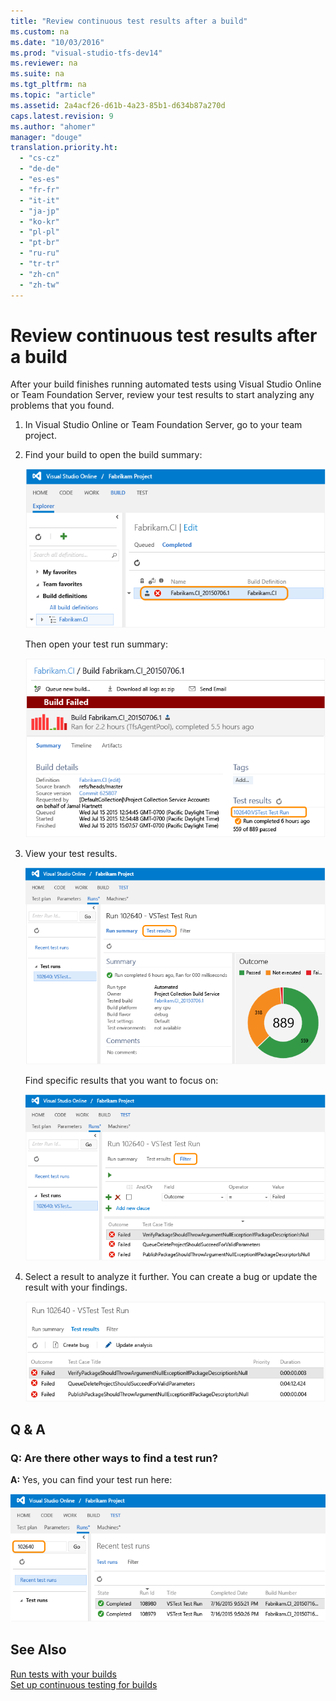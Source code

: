 ```yaml
---
title: "Review continuous test results after a build"
ms.custom: na
ms.date: "10/03/2016"
ms.prod: "visual-studio-tfs-dev14"
ms.reviewer: na
ms.suite: na
ms.tgt_pltfrm: na
ms.topic: "article"
ms.assetid: 2a4acf26-d61b-4a23-85b1-d634b87a270d
caps.latest.revision: 9
ms.author: "ahomer"
manager: "douge"
translation.priority.ht: 
  - "cs-cz"
  - "de-de"
  - "es-es"
  - "fr-fr"
  - "it-it"
  - "ja-jp"
  - "ko-kr"
  - "pl-pl"
  - "pt-br"
  - "ru-ru"
  - "tr-tr"
  - "zh-cn"
  - "zh-tw"
---
```

# Review continuous test results after a build
After your build finishes running automated tests using Visual Studio Online or Team Foundation Server, review your test results to start analyzing any problems that you found.  
  
1.  In Visual Studio Online or Team Foundation Server, go to your team project.  
  
2.  Find your build to open the build summary:  
  
     ![Go to Build hub, build definition, build summary](../test/media/vso_openbuildsummary.png "VSO_OpenBuildSummary")  
  
     Then open your test run summary:  
  
     ![Under Test Results, open test run summary](../test/media/vso_reviewtestrunsummary.png "VSO_ReviewTestRunSummary")  
  
3.  View your test results.  
  
     ![View test results from your build](../test/media/vso_viewtestresults.png "VSO_ViewTestResults")  
  
     Find specific results that you want to focus on:  
  
     ![Filter test results](../test/media/build_filtertestresults.png "BUILD_FilterTestResults")  
  
4.  Select a result to analyze it further. You can create a bug or update the result with your findings.  
  
     ![Review your test results from a build](../test/media/vso_reviewtestresults.png "VSO_ReviewTestResults")  
  
## Q & A  
  
### Q: Are there other ways to find a test run?  
 **A:** Yes, you can find your test run here:  
  
 ![Find test run](../test/media/build_findtestrun.png "BUILD_FindTestRun")  
  
## See Also  
 [Run tests with your builds](../test/run-tests-with-your-builds.md)   
 [Set up continuous testing for builds](../test/set-up-continuous-testing-for-builds.md)